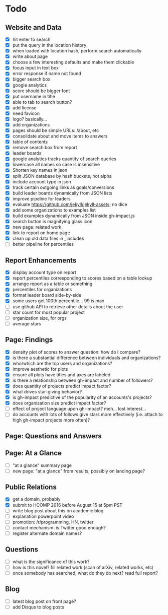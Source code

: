 # Todo

## Website and Data

- [x] hit enter to search
- [x] put the query in the location history
- [x] when loaded with location hash, perform search automatically
- [x] write about page
- [x] choose a few interesting defaults and make them clickable
- [x] focus input in text box
- [x] error response if name not found
- [x] bigger search box
- [x] google analytics
- [x] score should be bigger font
- [x] put username in title
- [x] able to tab to search button?
- [x] add license
- [x] need favicon
- [x] logo? basically...
- [x] add organizations
- [x] pages should be simple URLs: /about, etc
- [x] consolidate about and move items to answers
- [x] table of contents
- [x] remove search box from report
- [x] leader boards
- [x] google analytics tracks quantity of search queries
- [x] lowercase all names so case is insensitive
- [x] Shorten key names in json
- [x] split JSON database by hash buckets, not alpha
- [x] include account type in json
- [x] track certain outgoing links as goals/conversions
- [x] build leader boards dynamically from JSON lists
- [x] improve pipeline for leaders
- [x] evaluate https://github.com/jekyll/jekyll-assets; no dice
- [x] add some organizations to examples list
- [x] build examples dynamically from JSON inside gh-impact.js
- [x] search button is magnifying glass icon
- [x] new page: related work
- [x] link to report on home page
- [x] clean up old data files in _includes
- [ ] better pipeline for percentiles

## Report Enhancements

- [x] display account type on report
- [x] report percentiles corresponding to scores based on a table lookup
- [x] arrange report as a table or something
- [x] percentiles for organizations
- [x] format leader board side-by-side
- [x] some users get 100th percentile...  99 is max
- [ ] use github API to retrieve other details about the user
- [ ] star count for most popular project
- [ ] organization size, for orgs
- [ ] average stars

## Page: Findings

<!-- results and discussion -->

- [x] density plot of scores to answer question: how do I compare?
- [x] is there a substantial difference between individuals and organizations?
- [x] who/which are the top users and organizations?
- [x] improve aesthetic for plots
- [x] ensure all plots have titles and axes are labeled
- [x] is there a relationship between gh-impact and number of followers?
- [x] does quantity of projects predict impact factor?
- [x] what drives star-giving behavior?
- [x] is gh-impact predictive of the popularity of an accounts's projects?
- [x] does organization size predict impact factor?
- [ ] effect of project language upon gh-impact?  meh... lost interest...
- [ ] do accounts with lots of follows give stars more effectively (i.e. attach to high gh-impact projects more often)?

## Page: Questions and Answers

<!-- intro, background, methods -->

## Page: At a Glance

- [ ] "at a glance" summary page
- [ ] new page: "at a glance" from results; possibly on landing page?

## Public Relations

- [x] get a domain, probably
- [x] submit to HCOMP 2016 before August 15 at 5pm PST
- [ ] write blog post about this on academic blog
- [ ] explanation powerpoint video
- [ ] promotion: /r/programming, HN, twitter
- [ ] contact mechanism: is Twitter good enough?
- [ ] register alternate domain names?

## Questions

- [ ] what is the significance of this work?
- [ ] how is this novel? fill related work (scan of arXiv, related works, etc)
- [ ] once somebody has searched, what do they do next?  read full report?

## Blog

- [ ] latest blog post on front page?
- [ ] add Disqus to blog posts
